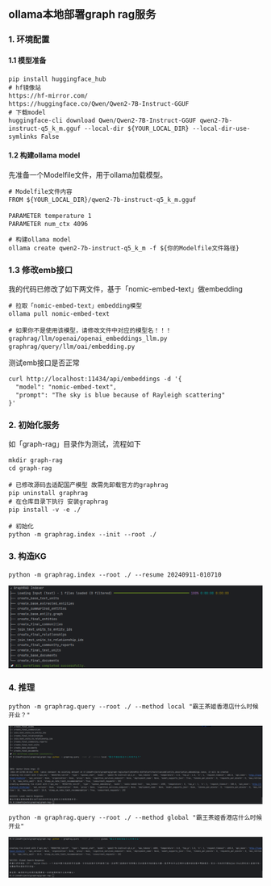 ## ollama本地部署graph rag服务

### 1. 环境配置

#### 1.1 模型准备
```
pip install huggingface_hub
# hf镜像站
https://hf-mirror.com/
https://huggingface.co/Qwen/Qwen2-7B-Instruct-GGUF
# 下载model
huggingface-cli download Qwen/Qwen2-7B-Instruct-GGUF qwen2-7b-instruct-q5_k_m.gguf --local-dir ${YOUR_LOCAL_DIR} --local-dir-use-symlinks False
```

#### 1.2 构建ollama model

先准备一个Modelfile文件，用于ollama加载模型。

```
# Modelfile文件内容
FROM ${YOUR_LOCAL_DIR}/qwen2-7b-instruct-q5_k_m.gguf

PARAMETER temperature 1
PARAMETER num_ctx 4096
```
```
# 构建ollama model
ollama create qwen2-7b-instruct-q5_k_m -f ${你的Modelfile文件路径}
```

### 1.3 修改emb接口

我的代码已修改了如下两文件，基于「nomic-embed-text」做embedding

```
# 拉取「nomic-embed-text」embedding模型
ollama pull nomic-embed-text

# 如果你不是使用该模型，请修改文件中对应的模型名！！！
graphrag/llm/openai/openai_embeddings_llm.py
graphrag/query/llm/oai/embedding.py
```

测试emb接口是否正常

```
curl http://localhost:11434/api/embeddings -d '{
  "model": "nomic-embed-text",
  "prompt": "The sky is blue because of Rayleigh scattering"
}'
```

### 2. 初始化服务

如「graph-rag」目录作为测试，流程如下

```
mkdir graph-rag 
cd graph-rag

# 已修改源码去适配国产模型 故需先卸载官方的graphrag
pip uninstall graphrag
# 在仓库目录下执行 安装graphrag
pip install -v -e ./

# 初始化
python -m graphrag.index --init --root ./
```

### 3. 构造KG

```
python -m graphrag.index --root ./ --resume 20240911-010710
```
![graph_index.png](assets/graph_index.png)

### 4. 推理

```
python -m graphrag.query --root ./ --method local "霸王茶姬香港店什么时候开业？"
```
![local_query.png](assets/local_query.png)

```
python -m graphrag.query --root ./ --method global "霸王茶姬香港店什么时候开业"
```
![global_query.png](assets/global_query.png)